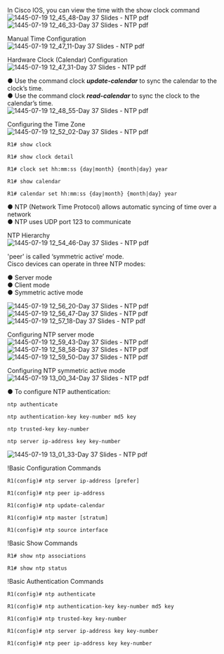 In Cisco IOS, you can view the time with the show clock command  
![1445-07-19 12_45_48-Day 37 Slides - NTP pdf](https://github.com/0xVoLk/CCNA-Note/assets/100092212/20035913-a9c7-4875-9ee5-2c72ac07fc9a)  
![1445-07-19 12_46_33-Day 37 Slides - NTP pdf](https://github.com/0xVoLk/CCNA-Note/assets/100092212/e8567b46-f10c-44a5-a07d-100cda91c971)


Manual Time Configuration  
![1445-07-19 12_47_11-Day 37 Slides - NTP pdf](https://github.com/0xVoLk/CCNA-Note/assets/100092212/ed251414-b774-4834-a317-3dbeac94b6d3)


Hardware Clock (Calendar) Configuration  
![1445-07-19 12_47_31-Day 37 Slides - NTP pdf](https://github.com/0xVoLk/CCNA-Note/assets/100092212/fc6aba21-673e-45e8-a754-3f5708ffaa89)


● Use the command clock ***update-calendar*** to sync the calendar to the clock’s time.  
● Use the command clock ***read-calendar*** to sync the clock to the calendar’s time.  
![1445-07-19 12_48_55-Day 37 Slides - NTP pdf](https://github.com/0xVoLk/CCNA-Note/assets/100092212/66e28592-4f00-420e-a8eb-872a9996b9b3)


Configuring the Time Zone  
![1445-07-19 12_52_02-Day 37 Slides - NTP pdf](https://github.com/0xVoLk/CCNA-Note/assets/100092212/03c77fdc-c2a5-40cb-9afa-e82e0cfd6323)


```
R1# show clock

R1# show clock detail

R1# clock set hh:mm:ss {day|month} {month|day} year

R1# show calendar

R1# calendar set hh:mm:ss {day|month} {month|day} year
```

● NTP (Network Time Protocol) allows automatic syncing of time over a network  
● NTP uses UDP port 123 to communicate

NTP Hierarchy  
![1445-07-19 12_54_46-Day 37 Slides - NTP pdf](https://github.com/0xVoLk/CCNA-Note/assets/100092212/387f0924-926c-4166-9410-cf864eb22f8f)



'peer' is called ‘symmetric active’ mode.   
Cisco devices can operate in three NTP modes: 

● Server mode   
● Client mode   
● Symmetric active mode

![1445-07-19 12_56_20-Day 37 Slides - NTP pdf](https://github.com/0xVoLk/CCNA-Note/assets/100092212/ec9edc67-614a-43f4-b660-95c51ca54567)  
![1445-07-19 12_56_47-Day 37 Slides - NTP pdf](https://github.com/0xVoLk/CCNA-Note/assets/100092212/b8af3276-092a-4808-bee2-3ad8c9c01cf2)  
![1445-07-19 12_57_18-Day 37 Slides - NTP pdf](https://github.com/0xVoLk/CCNA-Note/assets/100092212/7fc67008-6b4f-435f-b596-bc0963e3b091)  


Configuring NTP server mode  
![1445-07-19 12_59_43-Day 37 Slides - NTP pdf](https://github.com/0xVoLk/CCNA-Note/assets/100092212/dfaeab5f-3273-4dff-ba2b-b4301ce2a0d4)  
![1445-07-19 12_58_58-Day 37 Slides - NTP pdf](https://github.com/0xVoLk/CCNA-Note/assets/100092212/b5ceb473-6132-4356-92a2-56c975a1f1f2)  
![1445-07-19 12_59_50-Day 37 Slides - NTP pdf](https://github.com/0xVoLk/CCNA-Note/assets/100092212/d17a31d9-65a3-4f58-9ff5-119fd0b1e2b0)


Configuring NTP symmetric active mode  
![1445-07-19 13_00_34-Day 37 Slides - NTP pdf](https://github.com/0xVoLk/CCNA-Note/assets/100092212/54b95a06-c54c-4d54-a50e-cc930108cf96)


● To configure NTP authentication: 
```
ntp authenticate 

ntp authentication-key key-number md5 key 

ntp trusted-key key-number 

ntp server ip-address key key-number
```
![1445-07-19 13_01_33-Day 37 Slides - NTP pdf](https://github.com/0xVoLk/CCNA-Note/assets/100092212/3cd91399-8c31-4bd9-b633-5a5b38780933)


!Basic Configuration Commands
```
R1(config)# ntp server ip-address [prefer] 

R1(config)# ntp peer ip-address 

R1(config)# ntp update-calendar 

R1(config)# ntp master [stratum] 

R1(config)# ntp source interface 
```

!Basic Show Commands 
```
R1# show ntp associations 

R1# show ntp status 
```

!Basic Authentication Commands 
```
R1(config)# ntp authenticate 

R1(config)# ntp authentication-key key-number md5 key 

R1(config)# ntp trusted-key key-number 

R1(config)# ntp server ip-address key key-number 

R1(config)# ntp peer ip-address key key-number
```
